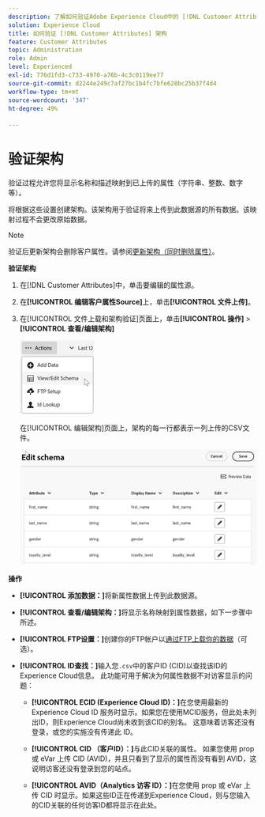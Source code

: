 ```yaml
---
description: 了解如何验证Adobe Experience Cloud中的 [!DNL Customer Attributes] 架构。
solution: Experience Cloud
title: 如何验证 [!DNL Customer Attributes] 架构
feature: Customer Attributes
topic: Administration
role: Admin
level: Experienced
exl-id: 776d1fd3-c733-4970-a76b-4c3c0119ee77
source-git-commit: d2244e249c7af27bc1b4fc7bfe628bc25b37f4d4
workflow-type: tm+mt
source-wordcount: '347'
ht-degree: 49%

---
```


# 验证架构

验证过程允许您将显示名称和描述映射到已上传的属性（字符串、整数、数字等）。

将根据这些设置创建架构。该架构用于验证将来上传到此数据源的所有数据。该映射过程不会更改原始数据。

>[!NOTE]
>
>验证后更新架构会删除客户属性。请参阅[更新架构（同时删除属性）](t-crs-usecase.md)。

**验证架构**

1. 在[!DNL Customer Attributes]中，单击要编辑的属性源。

1. 在&#x200B;**[!UICONTROL 编辑客户属性Source]**&#x200B;上，单击&#x200B;**[!UICONTROL 文件上传]**。

1. 在[!UICONTROL 文件上载和架构验证]页面上，单击&#x200B;**[!UICONTROL 操作]** > **[!UICONTROL 查看/编辑架构]**

   ![编辑架构](assets/actions.png)

   在[!UICONTROL 编辑架构]页面上，架构的每一行都表示一列上传的CSV文件。

   ![在Experience Cloud中编辑架构页面](assets/schema-edit.png)

**操作**

* **[!UICONTROL 添加数据：]**&#x200B;将新属性数据上传到此数据源。

* **[!UICONTROL 查看/编辑架构：]**&#x200B;将显示名称映射到属性数据，如下一步骤中所述。

* **[!UICONTROL FTP设置：]**&#x200B;创建你的FTP帐户以[通过FTP上载你的数据](t-upload-attributes-ftp.md)（可选）。

* **[!UICONTROL ID查找：]**&#x200B;输入您`.csv`中的客户ID (CID)以查找该ID的Experience Cloud信息。 此功能可用于解决为何属性数据不对访客显示的问题：

   * **[!UICONTROL ECID (Experience Cloud ID)：]**&#x200B;在您使用最新的 Experience Cloud ID 服务时显示。如果您在使用MCID服务，但此处未列出ID，则Experience Cloud尚未收到该CID的别名。 这意味着访客还没有登录，或您的实施没有传递此 ID。

   * **[!UICONTROL CID （客户ID）：]**&#x200B;与此CID关联的属性。 如果您使用 prop 或 eVar 上传 CID (AVID)，并且只看到了显示的属性而没有看到 AVID，这说明访客还没有登录到您的站点。

   * **[!UICONTROL AVID（Analytics 访客 ID）：]**&#x200B;在您使用 prop 或 eVar 上传 CID 时显示。如果这些ID正在传递到Experience Cloud，则与您输入的CID关联的任何访客ID都将显示在此处。
